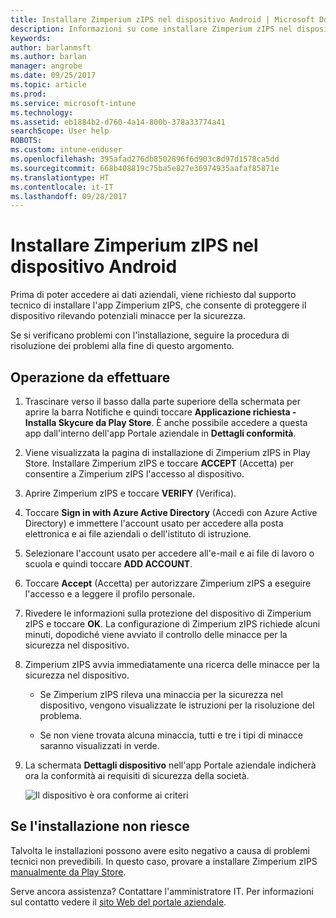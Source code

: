 ```yaml
---
title: Installare Zimperium zIPS nel dispositivo Android | Microsoft Docs
description: Informazioni su come installare Zimperium zIPS nel dispositivo Android.
keywords: 
author: barlanmsft
ms.author: barlan
manager: angrobe
ms.date: 09/25/2017
ms.topic: article
ms.prod: 
ms.service: microsoft-intune
ms.technology: 
ms.assetid: eb1884b2-d760-4a14-800b-378a33774a41
searchScope: User help
ROBOTS: 
ms.custom: intune-enduser
ms.openlocfilehash: 395afad276db8502896f6d903c8d97d1578ca5dd
ms.sourcegitcommit: 668b408819c75ba5e827e36974935aafaf85871e
ms.translationtype: HT
ms.contentlocale: it-IT
ms.lasthandoff: 09/28/2017
---
```

# <a name="install-zimperium-zips-on-your-android-device"></a>Installare Zimperium zIPS nel dispositivo Android

Prima di poter accedere ai dati aziendali, viene richiesto dal supporto tecnico di installare l'app Zimperium zIPS, che consente di proteggere il dispositivo rilevando potenziali minacce per la sicurezza.

Se si verificano problemi con l'installazione, seguire la procedura di risoluzione dei problemi alla fine di questo argomento.

## <a name="what-you-need-to-do"></a>Operazione da effettuare

1. Trascinare verso il basso dalla parte superiore della schermata per aprire la barra Notifiche e quindi toccare **Applicazione richiesta - Installa Skycure da Play Store**. È anche possibile accedere a questa app dall'interno dell'app Portale aziendale in __Dettagli conformità__.

2. Viene visualizzata la pagina di installazione di Zimperium zIPS in Play Store. Installare Zimperium zIPS e toccare **ACCEPT** (Accetta) per consentire a Zimperium zIPS l'accesso al dispositivo.

3. Aprire Zimperium zIPS e toccare **VERIFY** (Verifica).

4. Toccare **Sign in with Azure Active Directory** (Accedi con Azure Active Directory) e immettere l'account usato per accedere alla posta elettronica e ai file aziendali o dell'istituto di istruzione.

5. Selezionare l'account usato per accedere all'e-mail e ai file di lavoro o scuola e quindi toccare **ADD ACCOUNT**.

6. Toccare **Accept** (Accetta) per autorizzare Zimperium zIPS a eseguire l'accesso e a leggere il profilo personale.

7. Rivedere le informazioni sulla protezione del dispositivo di Zimperium zIPS e toccare **OK**. La configurazione di Zimperium zIPS richiede alcuni minuti, dopodiché viene avviato il controllo delle minacce per la sicurezza nel dispositivo.

8. Zimperium zIPS avvia immediatamente una ricerca delle minacce per la sicurezza nel dispositivo.

   * Se Zimperium zIPS rileva una minaccia per la sicurezza nel dispositivo, vengono visualizzate le istruzioni per la risoluzione del problema.

   * Se non viene trovata alcuna minaccia, tutti e tre i tipi di minacce saranno visualizzati in verde.

11. La schermata **Dettagli dispositivo** nell'app Portale aziendale indicherà ora la conformità ai requisiti di sicurezza della società.

    ![Il dispositivo è ora conforme ai criteri](./media/mtd-device-now-compliant-android.png)

## <a name="if-the-installation-doesnt-work"></a>Se l'installazione non riesce

Talvolta le installazioni possono avere esito negativo a causa di problemi tecnici non prevedibili. In questo caso, provare a installare Zimperium zIPS [manualmente da Play Store](https://play.google.com/store/apps/details?id=com.zimperium.zips).

Serve ancora assistenza? Contattare l'amministratore IT. Per informazioni sul contatto vedere il [sito Web del portale aziendale](https://portal.manage.microsoft.com).
